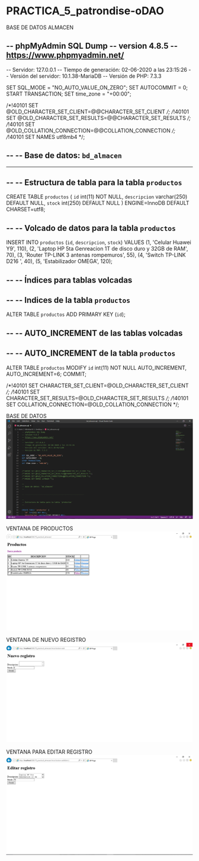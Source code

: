 # PRACTICA_5_patrondise-oDAO

BASE DE DATOS ALMACEN

-- phpMyAdmin SQL Dump
-- version 4.8.5
-- https://www.phpmyadmin.net/
--
-- Servidor: 127.0.0.1
-- Tiempo de generación: 02-06-2020 a las 23:15:26
-- Versión del servidor: 10.1.38-MariaDB
-- Versión de PHP: 7.3.3

SET SQL_MODE = "NO_AUTO_VALUE_ON_ZERO";
SET AUTOCOMMIT = 0;
START TRANSACTION;
SET time_zone = "+00:00";


/*!40101 SET @OLD_CHARACTER_SET_CLIENT=@@CHARACTER_SET_CLIENT */;
/*!40101 SET @OLD_CHARACTER_SET_RESULTS=@@CHARACTER_SET_RESULTS */;
/*!40101 SET @OLD_COLLATION_CONNECTION=@@COLLATION_CONNECTION */;
/*!40101 SET NAMES utf8mb4 */;

--
-- Base de datos: `bd_almacen`
--

-- --------------------------------------------------------

--
-- Estructura de tabla para la tabla `productos`
--

CREATE TABLE `productos` (
  `id` int(11) NOT NULL,
  `descripcion` varchar(250) DEFAULT NULL,
  `stock` int(250) DEFAULT NULL
) ENGINE=InnoDB DEFAULT CHARSET=utf8;

--
-- Volcado de datos para la tabla `productos`
--

INSERT INTO `productos` (`id`, `descripcion`, `stock`) VALUES
(1, 'Celular Huawei Y9', 110),
(2, 'Laptop HP 5ta Genreacion 1T de disco duro y 32GB de RAM', 70),
(3, 'Router TP-LINK 3 antenas rompemuros', 55),
(4, 'Switch TP-LINK D216 ', 40),
(5, 'Estabilizador OMEGA', 120);

--
-- Índices para tablas volcadas
--

--
-- Indices de la tabla `productos`
--
ALTER TABLE `productos`
  ADD PRIMARY KEY (`id`);

--
-- AUTO_INCREMENT de las tablas volcadas
--

--
-- AUTO_INCREMENT de la tabla `productos`
--
ALTER TABLE `productos`
  MODIFY `id` int(11) NOT NULL AUTO_INCREMENT, AUTO_INCREMENT=6;
COMMIT;

/*!40101 SET CHARACTER_SET_CLIENT=@OLD_CHARACTER_SET_CLIENT */;
/*!40101 SET CHARACTER_SET_RESULTS=@OLD_CHARACTER_SET_RESULTS */;
/*!40101 SET COLLATION_CONNECTION=@OLD_COLLATION_CONNECTION */;

BASE DE DATOS
![](Capturas%20de%20Funcionamiento/Base%20de%20Datos.png)

VENTANA DE PRODUCTOS
![](Capturas%20de%20Funcionamiento/Ventana%20de%20PRODUCTOS.png)

VENTANA DE NUEVO REGISTRO
![](Capturas%20de%20Funcionamiento/Ventana%20de%20NUEVO%20REGISTRO.png)

VENTANA PARA EDITAR REGISTRO
![](Capturas%20de%20Funcionamiento/Ventana%20para%20EDITAR%20REGISTRO.png)
